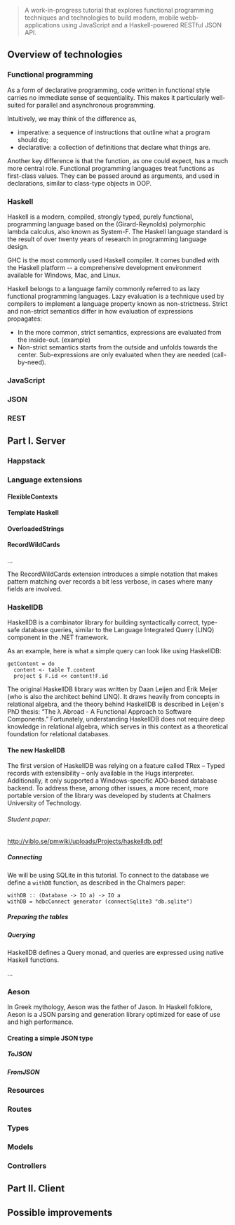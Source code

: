 > A work-in-progress tutorial that explores functional programming techniques and technologies to build modern, mobile webb-applications using JavaScript and a Haskell-powered RESTful JSON API. 

## Overview of technologies

### Functional programming

As a form of declarative programming, code written in functional style carries no immediate sense of sequentiality. This makes it particularly well-suited for parallel and asynchronous programming.

Intuitively, we may think of the difference as,

* imperative: a sequence of instructions that outline what a program should do;
* declarative: a collection of definitions that declare what things are.

Another key difference is that the function, as one could expect, has a much more central role. Functional programming languages treat functions as first-class values. They can be passed around as arguments, and used in declarations, similar to class-type objects in OOP.

### Haskell

Haskell is a modern, compiled, strongly typed, purely functional, programming language based on the (Girard-Reynolds) polymorphic lambda calculus, also known as System-F. The Haskell language standard is the result of over twenty years of research in programming language design.

GHC is the most commonly used Haskell compiler. It comes bundled with the Haskell platform -- a comprehensive development environment available for Windows, Mac, and Linux.

Haskell belongs to a language family commonly referred to as lazy functional programming languages. Lazy evaluation is a technique used by compilers to implement a language property known as non-strictness. Strict and non-strict semantics differ in how evaluation of expressions propagates:

* In the more common, strict semantics, expressions are evaluated from the inside-out. (example)
* Non-strict semantics starts from the outside and unfolds towards the center. Sub-expressions are only evaluated when they are needed (call-by-need).

### JavaScript

### JSON

### REST


## Part I. Server

### Happstack

### Language extensions

#### FlexibleContexts

#### Template Haskell

#### OverloadedStrings

#### RecordWildCards

...

The RecordWildCards extension introduces a simple notation that makes pattern matching over records a bit less verbose, in cases where many fields are involved.

### HaskellDB

HaskellDB is a combinator library for building syntactically correct, type-safe database queries, similar to the Language Integrated Query (LINQ) component in the .NET framework.

As an example, here is what a simple query can look like using HaskellDB:

    getContent = do
      content <- table T.content
      project $ F.id << content!F.id
  

The original HaskellDB library was written by Daan Leijen and Erik Meijer (who is also the architect behind LINQ). It draws heavily from concepts in relational algebra, and the theory behind HaskellDB is described in Leijen's PhD thesis: “The λ Abroad - A Functional Approach to Software Components.” Fortunately, understanding HaskellDB does not require deep knowledge in relational algebra, which serves in this context as a theoretical foundation for relational databases.

#### The new HaskellDB

The first version of HaskellDB was relying on a feature called TRex – Typed records with extensibility – only available in the Hugs interpreter. Additionally, it only supported a Windows-specific ADO-based database backend. To address these, among other issues, a more recent, more portable version of the library was developed by students at Chalmers University of Technology.

###### Student paper:

http://viblo.se/pmwiki/uploads/Projects/haskelldb.pdf

##### Connecting

We will be using SQLite in this tutorial. To connect to the database we define a `withDB` function, as described in the Chalmers paper:

    withDB :: (Database -> IO a) -> IO a
    withDB = hdbcConnect generator (connectSqlite3 "db.sqlite")

##### Preparing the tables

##### Querying

HaskellDB defines a Query monad, and queries are expressed using native Haskell functions.

...

### Aeson

In Greek mythology, Aeson was the father of Jason. In Haskell folklore, Aeson is a JSON parsing and generation library optimized for ease of use and high performance.

#### Creating a simple JSON type

##### ToJSON

##### FromJSON

### Resources

### Routes

### Types

### Models

### Controllers


## Part II. Client

## Possible improvements
